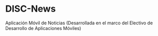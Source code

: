 # DISC-News
Aplicación Móvil de Noticias (Desarrollada en el marco del Electivo de Desarrollo de Aplicaciones Móviles)
